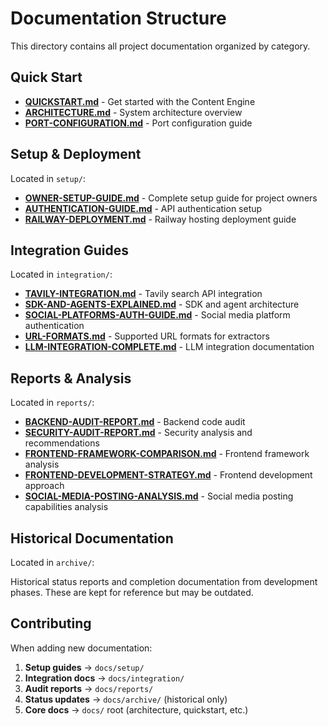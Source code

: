 # Documentation Structure

This directory contains all project documentation organized by category.

## Quick Start

- **[QUICKSTART.md](QUICKSTART.md)** - Get started with the Content Engine
- **[ARCHITECTURE.md](ARCHITECTURE.md)** - System architecture overview
- **[PORT-CONFIGURATION.md](PORT-CONFIGURATION.md)** - Port configuration guide

## Setup & Deployment

Located in `setup/`:

- **[OWNER-SETUP-GUIDE.md](setup/OWNER-SETUP-GUIDE.md)** - Complete setup guide for project owners
- **[AUTHENTICATION-GUIDE.md](setup/AUTHENTICATION-GUIDE.md)** - API authentication setup
- **[RAILWAY-DEPLOYMENT.md](setup/RAILWAY-DEPLOYMENT.md)** - Railway hosting deployment guide

## Integration Guides

Located in `integration/`:

- **[TAVILY-INTEGRATION.md](integration/TAVILY-INTEGRATION.md)** - Tavily search API integration
- **[SDK-AND-AGENTS-EXPLAINED.md](integration/SDK-AND-AGENTS-EXPLAINED.md)** - SDK and agent architecture
- **[SOCIAL-PLATFORMS-AUTH-GUIDE.md](integration/SOCIAL-PLATFORMS-AUTH-GUIDE.md)** - Social media platform authentication
- **[URL-FORMATS.md](integration/URL-FORMATS.md)** - Supported URL formats for extractors
- **[LLM-INTEGRATION-COMPLETE.md](integration/LLM-INTEGRATION-COMPLETE.md)** - LLM integration documentation

## Reports & Analysis

Located in `reports/`:

- **[BACKEND-AUDIT-REPORT.md](reports/BACKEND-AUDIT-REPORT.md)** - Backend code audit
- **[SECURITY-AUDIT-REPORT.md](reports/SECURITY-AUDIT-REPORT.md)** - Security analysis and recommendations
- **[FRONTEND-FRAMEWORK-COMPARISON.md](reports/FRONTEND-FRAMEWORK-COMPARISON.md)** - Frontend framework analysis
- **[FRONTEND-DEVELOPMENT-STRATEGY.md](reports/FRONTEND-DEVELOPMENT-STRATEGY.md)** - Frontend development approach
- **[SOCIAL-MEDIA-POSTING-ANALYSIS.md](reports/SOCIAL-MEDIA-POSTING-ANALYSIS.md)** - Social media posting capabilities analysis

## Historical Documentation

Located in `archive/`:

Historical status reports and completion documentation from development phases. These are kept for reference but may be outdated.

## Contributing

When adding new documentation:

1. **Setup guides** → `docs/setup/`
2. **Integration docs** → `docs/integration/`
3. **Audit reports** → `docs/reports/`
4. **Status updates** → `docs/archive/` (historical only)
5. **Core docs** → `docs/` root (architecture, quickstart, etc.)
